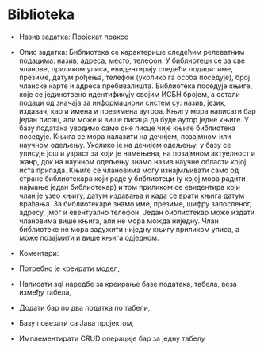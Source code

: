 # Biblioteka

- Назив задатка: Пројекат праксе


- Опис задатка: Библиотека се карактерише следећим релеватним подацима: назив, адреса, место, телефон. У библиотеци се за све
чланове, приликом уписа, евидентирају следећи подаци: име, презиме, датум рођења, телефон (уколико га особа поседује), број чланске
карте и адреса пребивалишта. Библиотека поседује књиге, које се јединствено идентификују својим ИСБН бројем, а остали подаци од
значаја за информациони систем су: назив, језик, издавач, као и имена и презимена аутора. Књигу мора написати бар један писац, али
може и више писаца да буде аутор једне књиге. У базу података уводимо само оне писце чије књиге библиотека поседује. Књига се мора
налазити на дечијем, позајмном или научном одељењу. Уколико је на дечијем одељењу, у базу се уписује још и узраст за који је намењена,
на позајмном актуелност и жанр, док на научном одељењу знамо назив научне области којој иста припада. Књиге се члановима могу
изнајмљивати само од стране библиотекара који раде у библиотеци (у којој мора радити најмање један библиотекар) и том приликом се
евидентира који члан је узео књигу, датум издавања и када се врати књига датум враћања. За библиотекаре знамо име, презиме, шифру
запосленог, адресу, јмбг и евентуално телефон. Један библиотекар може издати члановима више књига, али не мора можда ниједну. Члан
библиотеке не мора задужити ниједну књигу приликом уписа, а може позајмити и више књига одједном.


- Коментари:
- Потребно је креирати модел,
- Написати sql наредбе за креирање базе података, табела, веза између табела,
- Додати бар по два податка по табели,
- Базу повезати са Јава пројектом,
- Имплементирати CRUD операције бар за једну табелу
